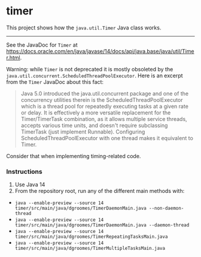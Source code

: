 # timer

This project shows how the `java.util.Timer` Java class works.

---

See the JavaDoc for `Timer` at <https://docs.oracle.com/en/java/javase/14/docs/api/java.base/java/util/Timer.html>.

Warning: while `Timer` is not deprecated it is mostly obsoleted by the `java.util.concurrent.ScheduledThreadPoolExecutor`.
Here is an excerpt from the `Timer` JavaDoc about this fact:

> Java 5.0 introduced the java.util.concurrent package and one of the concurrency utilities therein is the ScheduledThreadPoolExecutor which is a thread pool for repeatedly executing tasks at a given rate or delay. It is effectively a more versatile replacement for the Timer/TimerTask combination, as it allows multiple service threads, accepts various time units, and doesn't require subclassing TimerTask (just implement Runnable). Configuring ScheduledThreadPoolExecutor with one thread makes it equivalent to Timer.

Consider that when implementing timing-related code. 

### Instructions

1. Use Java 14
1. From the repository root, run any of the different main methods with:
  * `java --enable-preview --source 14 timer/src/main/java/dgroomes/TimerDaemonMain.java --non-daemon-thread`
  * `java --enable-preview --source 14 timer/src/main/java/dgroomes/TimerDaemonMain.java --daemon-thread`
  * `java --enable-preview --source 14 timer/src/main/java/dgroomes/TimerRepeatingTasksMain.java`
  * `java --enable-preview --source 14 timer/src/main/java/dgroomes/TimerMultipleTasksMain.java`
